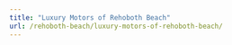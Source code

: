 ```yaml
---
title: "Luxury Motors of Rehoboth Beach"
url: /rehoboth-beach/luxury-motors-of-rehoboth-beach/
---
```


